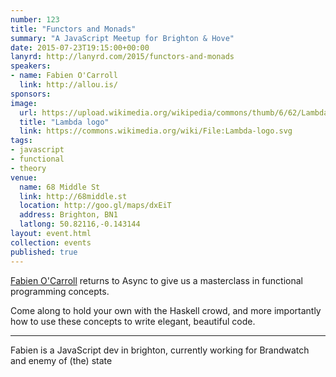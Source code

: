 ```yaml
---
number: 123
title: "Functors and Monads"
summary: "A JavaScript Meetup for Brighton & Hove"
date: 2015-07-23T19:15:00+00:00
lanyrd: http://lanyrd.com/2015/functors-and-monads
speakers:
- name: Fabien O'Carroll
  link: http://allou.is/
sponsors:
image:
  url: https://upload.wikimedia.org/wikipedia/commons/thumb/6/62/Lambda-logo.svg/2000px-Lambda-logo.svg.png
  title: "Lambda logo"
  link: https://commons.wikimedia.org/wiki/File:Lambda-logo.svg
tags:
- javascript
- functional
- theory
venue:
  name: 68 Middle St
  link: http://68middle.st
  location: http://goo.gl/maps/dxEiT
  address: Brighton, BN1
  latlong: 50.82116,-0.143144
layout: event.html
collection: events
published: true
---
```


[Fabien O'Carroll][fabien] returns to Async to give us a masterclass in functional programming concepts.

Come along to hold your own with the Haskell crowd, and more importantly how to use these concepts to write elegant, beautiful code.

***

Fabien is a JavaScript dev in brighton, currently working for Brandwatch and enemy of (the) state

[fabien]: http://allou.is/ 
